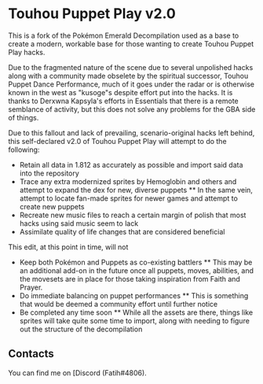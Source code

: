 # Touhou Puppet Play v2.0

This is a fork of the Pokémon Emerald Decompilation used as a base to create a modern, workable base for those wanting to create Touhou Puppet Play hacks.

Due to the fragmented nature of the scene due to several unpolished hacks along with a community made obselete by the spiritual successor, Touhou Puppet Dance Performance, much of it goes under the radar or is otherwise known in the west as "kusoge"s despite effort put into the hacks. It is thanks to Derxwna Kapsyla's efforts in Essentials that there is a remote semblance of activity, but this does not solve any problems for the GBA side of things.

Due to this fallout and lack of prevailing, scenario-original hacks left behind, this self-declared v2.0 of Touhou Puppet Play will attempt to do the following:

* Retain all data in 1.812 as accurately as possible and import said data into the repository
* Trace any extra modernized sprites by Hemoglobin and others and attempt to expand the dex for new, diverse puppets
** In the same vein, attempt to locate fan-made sprites for newer games and attempt to create new puppets
* Recreate new music files to reach a certain margin of polish that most hacks using said music seem to lack
* Assimilate quality of life changes that are considered beneficial

This edit, at this point in time, will not

* Keep both Pokémon and Puppets as co-existing battlers
** This may be an additional add-on in the future once all puppets, moves, abilities, and the movesets are in place for those taking inspiration from Faith and Prayer.
* Do immediate balancing on puppet performances
** This is something that would be deemed a community effort until further notice
* Be completed any time soon
** While all the assets are there, things like sprites will take quite some time to import, along with needing to figure out the structure of the decompilation

## Contacts

You can find me on [Discord (Fatih#4806).
